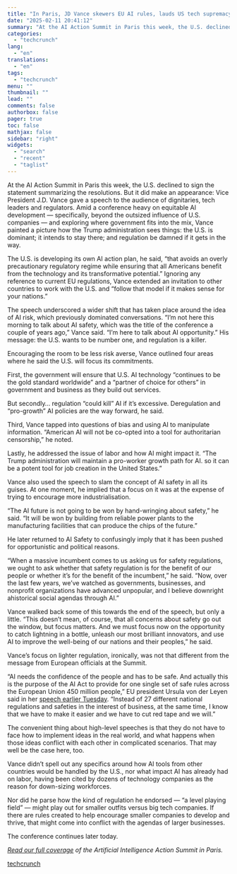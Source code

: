 ```yaml
---
title: "In Paris, JD Vance skewers EU AI rules, lauds US tech supremacy"
date: "2025-02-11 20:41:12"
summary: "At the AI Action Summit in Paris this week, the U.S. declined to sign the statement summarizing the resolutions. But it did make an appearance: Vice President J.D. Vance gave a speech to the audience of dignitaries, tech leaders and regulators. Amid a conference heavy on equitable AI development —..."
categories:
  - "techcrunch"
lang:
  - "en"
translations:
  - "en"
tags:
  - "techcrunch"
menu: ""
thumbnail: ""
lead: ""
comments: false
authorbox: false
pager: true
toc: false
mathjax: false
sidebar: "right"
widgets:
  - "search"
  - "recent"
  - "taglist"
---
```


At the AI Action Summit in Paris this week, the U.S. declined to sign the statement summarizing the resolutions. But it did make an appearance: Vice President J.D. Vance gave a speech to the audience of dignitaries, tech leaders and regulators. Amid a conference heavy on equitable AI development — specifically, beyond the outsized influence of U.S. companies — and exploring where government fits into the mix, Vance painted a picture how the Trump administration sees things: the U.S. is dominant; it intends to stay there; and regulation be damned if it gets in the way.

The U.S. is developing its own AI action plan, he said, “that avoids an overly precautionary regulatory regime while ensuring that all Americans benefit from the technology and its transformative potential.” Ignoring any reference to current EU regulations, Vance extended an invitation to other countries to work with the U.S. and “follow that model if it makes sense for your nations.”

The speech underscored a wider shift that has taken place around the idea of AI risk, which previously dominated conversations. “I’m not here this morning to talk about AI safety, which was the title of the conference a couple of years ago,” Vance said. “I’m here to talk about AI opportunity.” His message: the U.S. wants to be number one, and regulation is a killer.

Encouraging the room to be less risk averse, Vance outlined four areas where he said the U.S. will focus its commitments.

First, the government will ensure that U.S. AI technology “continues to be the gold standard worldwide” and a “partner of choice for others” in government and business as they build out services.

But secondly… regulation “could kill” AI if it’s excessive. Deregulation and “pro-growth” AI policies are the way forward, he said.

Third, Vance tapped into questions of bias and using AI to manipulate information. “American AI will not be co-opted into a tool for authoritarian censorship,” he noted.

Lastly, he addressed the issue of labor and how AI might impact it. “The Trump administration will maintain a pro-worker growth path for AI. so it can be a potent tool for job creation in the United States.”

Vance also used the speech to slam the concept of AI safety in all its guises. At one moment, he implied that a focus on it was at the expense of trying to encourage more industrialisation.

“The AI future is not going to be won by hand-wringing about safety,” he said. “It will be won by building from reliable power plants to the manufacturing facilities that can produce the chips of the future.”

He later returned to AI Safety to confusingly imply that it has been pushed for opportunistic and political reasons.

“When a massive incumbent comes to us asking us for safety regulations, we ought to ask whether that safety regulation is for the benefit of our people or whether it’s for the benefit of the incumbent,” he said. “Now, over the last few years, we’ve watched as governments, businesses, and nonprofit organizations have advanced unpopular, and I believe downright ahistorical social agendas through AI.”

Vance walked back some of this towards the end of the speech, but only a little. “This doesn’t mean, of course, that all concerns about safety go out the window, but focus matters. And we must focus now on the opportunity to catch lightning in a bottle, unleash our most brilliant innovators, and use AI to improve the well-being of our nations and their peoples,” he said.

Vance’s focus on lighter regulation, ironically, was not that different from the message from European officials at the Summit.

“AI needs the confidence of the people and has to be safe. And actually this is the purpose of the AI Act to provide for one single set of safe rules across the European Union 450 million people,” EU president Ursula von der Leyen said in her [speech earlier Tuesday](https://techcrunch.com/2025/02/11/eu-looks-to-the-private-sector-to-help-fund-ai-gigafactories-eyeing-the-frontier-ai-race/). “Instead of 27 different national regulations and safeties in the interest of business, at the same time, I know that we have to make it easier and we have to cut red tape and we will.”

The convenient thing about high-level speeches is that they do not have to face how to implement ideas in the real world, and what happens when those ideas conflict with each other in complicated scenarios. That may well be the case here, too.

Vance didn’t spell out any specifics around how AI tools from other countries would be handled by the U.S., nor what impact AI has already had on labor, having been cited by dozens of technology companies as the reason for down-sizing workforces.

Nor did he parse how the kind of regulation he endorsed — “a level playing field” — might play out for smaller outfits versus big tech companies. If there are rules created to help encourage smaller companies to develop and thrive, that might come into conflict with the agendas of larger businesses.

The conference continues later today.

*[Read our full coverage](https://techcrunch.com/tag/france-ai-action-summit/) of the Artificial Intelligence Action Summit in Paris.*

[techcrunch](https://techcrunch.com/2025/02/11/in-paris-jd-vance-skewers-eu-ai-rules-lauds-us-tech-supremacy/)
